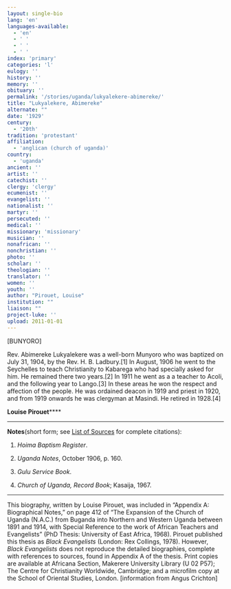 ```yaml
---
layout: single-bio
lang: 'en'
languages-available:
  - 'en'
  - ' '
  - ' '
  - ' '
index: 'primary'
categories: 'l'
eulogy: ''
history: ''
memory: ''
obituary: ''
permalink: '/stories/uganda/lukyalekere-abimereke/'
title: "Lukyalekere, Abimereke"
alternate: ""
date: '1929'
century:
  - '20th'
tradition: 'protestant'
affiliation:
  - 'anglican (church of uganda)'
country:
  - 'uganda'
ancient: ''
artist: ''
catechist: ''
clergy: 'clergy'
ecumenist: ''
evangelist: ''
nationalist: ''
martyr: ''
persecuted: ''
medical: ''
missionary: 'missionary'
musician: ''
nonafrican: ''
nonchristian: ''
photo: ''
scholar: ''
theologian: ''
translator: ''
women: ''
youth: ''
author: "Pirouet, Louise"
institution: ""
liaison: ""
project-luke: ''
upload: 2011-01-01
---
```




[BUNYORO]

Rev. Abimereke Lukyalekere was a well-born Munyoro who was  baptized on July 31, 1904, by the Rev. H. B. Ladbury.[1] In August, 1906 he  went to the Seychelles to teach Christianity to Kabarega who had specially  asked for him. He remained there two years.[2] In 1911 he went as a a teacher  to Acoli, and the following year to Lango.[3] In these areas he won the respect  and affection of the people. He was ordained deacon in 1919 and priest in 1920,  and from 1919 onwards he was clergyman at Masindi. He retired in 1928.[4]

**Louise Pirouet******

---

**Notes**(short  form; see [List of  Sources](../pirouet-appendixa-sources/) for complete citations):
1. *Hoima  Baptism Register*.

2. *Uganda  Notes*, October 1906, p. 160.

3. *Gulu  Service Book*.

4. *Church of  Uganda, Record Book*; Kasaija, 1967.

---

This biography, written by Louise Pirouet, was included in &ldquo;Appendix A: Biographical Notes,&rdquo;  on page 412 of &ldquo;The Expansion  of the Church of Uganda (N.A.C.) from Buganda into Northern and Western Uganda  between 1891 and 1914, with Special Reference to the work of African Teachers  and Evangelists&rdquo; (PhD Thesis: University of East Africa, 1968). Pirouet  published this thesis as *Black  Evangelists* (London: Rex Collings, 1978). However, *Black  Evangelists* does not reproduce the detailed biographies, complete with  references to sources, found in Appendix A of the thesis. Print copies are  available at Africana Section, Makerere University Library (U 02 P57); The Centre for Christianity  Worldwide, Cambridge; and a microfilm copy at the School of Oriental Studies,  London. [information from Angus Crichton]
